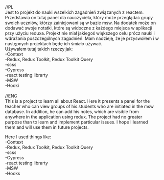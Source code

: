 //PL<br />
Jest to projekt do nauki wszelkich zagadnień związanych z reactem. Przedstawia on tutaj panel dla nauczyciela, który może przeglądać grupy swoich uczniów, którzy zainicjowani są w bazie msw. Na dodatek może on dodawać swoje notatki, które są widoczne z każdego miejsca w aplikacji przy użyciu reduxa. Projekt nie miał jakiegoś większego celu prócz nauki i wdrażania poszczególnych zagadnień. Mam nadzieję, że je przyswoiłem i w następnych projektach będę ich śmiało używać.<br />
Używałem tutaj takich rzeczy jak:<br />
-Context<br />
-Redux, Redux Toolkit, Redux Toolkit Query<br />
-scss <br />
-Cypress<br />
-react testing librarty <br />
-MSW <br />
-Hooki<br />
<br />
//ENG<br />
This is a project to learn all about React. Here it presents a panel for the teacher who can view groups of his students who are initiated in the msw database. In addition, he can add his notes, which are visible from anywhere in the application using redux. The project had no greater purpose than to learn and implement particular issues. I hope I learned them and will use them in future projects.<br />

Here I used things like:<br />
-Context<br />
-Redux, Redux Toolkit, Redux Toolkit Query<br />
-scss <br />
-Cypress<br />
-react testing librarty <br />
-MSW <br />
-Hooks<br />
